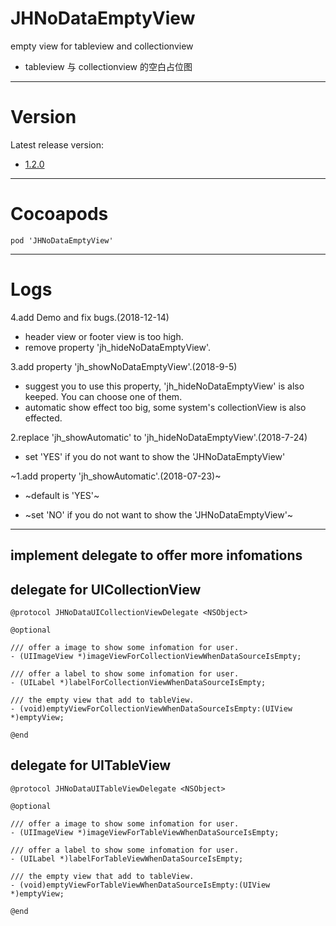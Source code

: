 # JHNoDataEmptyView
empty view for tableview and collectionview
- tableview 与 collectionview 的空白占位图

---

# Version
Latest release version:
- [1.2.0](https://github.com/xjh093/JHNoDataEmptyView/releases)

---

# Cocoapods
`pod 'JHNoDataEmptyView'`

---

# Logs

4.add Demo and fix bugs.(2018-12-14)
- header view or footer view is too high.
- remove property 'jh_hideNoDataEmptyView'.

3.add property 'jh_showNoDataEmptyView'.(2018-9-5)
- suggest you to use this property, 'jh_hideNoDataEmptyView' is also keeped. You can choose one of them.
- automatic show effect too big, some system's collectionView is also effected.

2.replace 'jh_showAutomatic' to 'jh_hideNoDataEmptyView'.(2018-7-24)
- set 'YES' if you do not want to show the 'JHNoDataEmptyView'

~1.add property 'jh_showAutomatic'.(2018-07-23)~

- ~default is 'YES'~

- ~set 'NO' if you do not want to show the 'JHNoDataEmptyView'~

---

## implement delegate to offer more infomations
## delegate for UICollectionView
```
@protocol JHNoDataUICollectionViewDelegate <NSObject>

@optional

/// offer a image to show some infomation for user.
- (UIImageView *)imageViewForCollectionViewWhenDataSourceIsEmpty;

/// offer a label to show some infomation for user.
- (UILabel *)labelForCollectionViewWhenDataSourceIsEmpty;

/// the empty view that add to tableView.
- (void)emptyViewForCollectionViewWhenDataSourceIsEmpty:(UIView *)emptyView;

@end

```

## delegate for UITableView
```
@protocol JHNoDataUITableViewDelegate <NSObject>

@optional

/// offer a image to show some infomation for user.
- (UIImageView *)imageViewForTableViewWhenDataSourceIsEmpty;

/// offer a label to show some infomation for user.
- (UILabel *)labelForTableViewWhenDataSourceIsEmpty;

/// the empty view that add to tableView.
- (void)emptyViewForTableViewWhenDataSourceIsEmpty:(UIView *)emptyView;

@end

```
